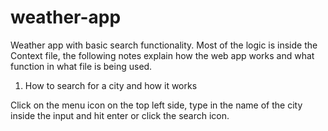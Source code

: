 # weather-app
Weather app with basic search functionality. Most of the logic is inside the Context file, the following notes explain how the web app works and what function in what file is being used.

1. How to search for a city and how it works
   
Click on the menu icon on the top left side, type in the name of the city inside the input and hit enter or click the search icon.
